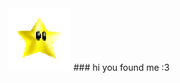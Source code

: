 
<img src="https://raw.githubusercontent.com/iveurne/me/main/asset/icegif-1026.gif" width="100" height="100">
### hi
you found me
:3 
